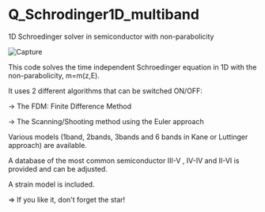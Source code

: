 # Q_Schrodinger1D_multiband
1D Schroedinger solver in semiconductor with non-parabolicity


![Capture](https://user-images.githubusercontent.com/35040499/143848990-e64d18b8-7e9c-42d9-a1ee-e9f590c8b106.PNG)


This code solves the time independent Schroedinger equation in 1D with the non-parabolicity, m=m(z,E).

It uses 2 different algorithms that can be switched ON/OFF:

-> The FDM: Finite Difference Method

-> The Scanning/Shooting method using the Euler approach

Various models (1band, 2bands, 3bands and 6 bands in Kane or Luttinger approach) are available. 

A database of the most common semiconductor III-V , IV-IV and II-VI is provided and can be adjusted.

A strain model is included.


=> If you like it, don't forget the star!
